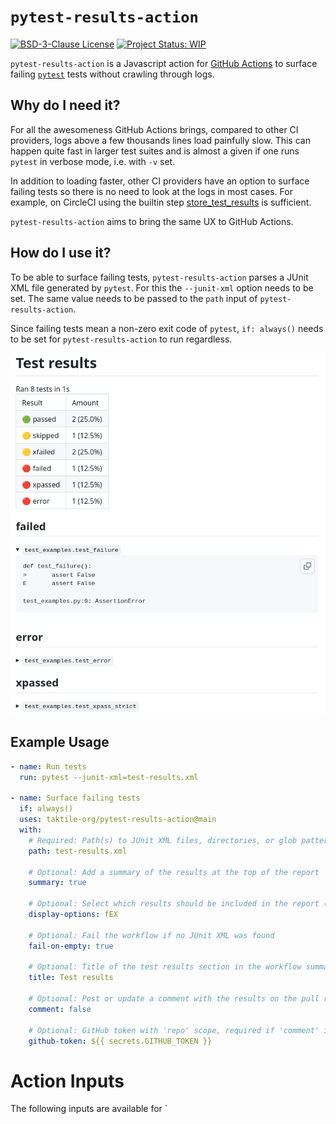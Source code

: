 # `pytest-results-action`

[![BSD-3-Clause License](https://img.shields.io/github/license/pmeier/light-the-torch)](https://opensource.org/licenses/BSD-3-Clause)
[![Project Status: WIP](https://www.repostatus.org/badges/latest/wip.svg)](https://www.repostatus.org/#wip)

`pytest-results-action` is a Javascript action for [GitHub Actions](https://github.com/features/actions) to surface failing [`pytest`](https://docs.pytest.org) tests without crawling through logs.

## Why do I need it?

For all the awesomeness GitHub Actions brings, compared to other CI providers, logs above a few thousands lines load painfully slow. This can happen quite fast in larger test suites and is almost a given if one runs `pytest` in verbose mode, i.e. with `-v` set.

In addition to loading faster, other CI providers have an option to surface failing tests so there is no need to look at the logs in most cases. For example, on CircleCI using the builtin step [store_test_results](https://circleci.com/docs/collect-test-data/) is sufficient.

`pytest-results-action` aims to bring the same UX to GitHub Actions.

## How do I use it?

To be able to surface failing tests, `pytest-results-action` parses a JUnit XML file generated by `pytest`. For this the `--junit-xml` option needs to be set. The same value needs to be passed to the `path` input of `pytest-results-action`.

Since failing tests mean a non-zero exit code of `pytest`, `if: always()` needs to be set for `pytest-results-action` to run regardless.

<picture>
    <source media="(prefers-color-scheme: dark)" srcset="https://raw.githubusercontent.com/pmeier/pytest-results-action/main/images/summary-report-dark.png">
    <img src="https://raw.githubusercontent.com/pmeier/pytest-results-action/main/images/summary-report-light.png" alt="Example of report posted to the workflow summary by pytest-results-action. Under the title is a table that details the absolute and relative number of passed, skipped, xfailed, failed, xpassed, and errored tests. Below the table is a section for failed, errored, and xpassed tests. Each section includes the names of the respective test as well as the corresponding message. Only the details of the failed tests are visible.">
</picture>

## Example Usage

```yaml
- name: Run tests
  run: pytest --junit-xml=test-results.xml

- name: Surface failing tests
  if: always()
  uses: taktile-org/pytest-results-action@main
  with:
    # Required: Path(s) to JUnit XML files, directories, or glob patterns
    path: test-results.xml

    # Optional: Add a summary of the results at the top of the report
    summary: true

    # Optional: Select which results should be included in the report (pytest -r syntax)
    display-options: fEX

    # Optional: Fail the workflow if no JUnit XML was found
    fail-on-empty: true

    # Optional: Title of the test results section in the workflow summary
    title: Test results

    # Optional: Post or update a comment with the results on the pull request (requires github-token)
    comment: false

    # Optional: GitHub token with 'repo' scope, required if 'comment' is true
    github-token: ${{ secrets.GITHUB_TOKEN }}
```

# Action Inputs

The following inputs are available for `
